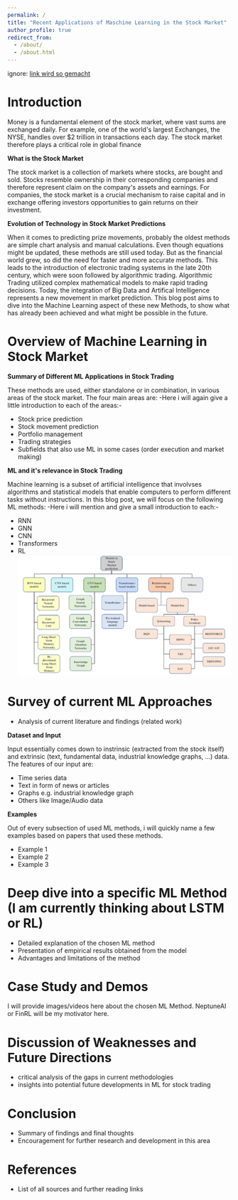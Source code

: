 ```yaml
---
permalink: /
title: "Recent Applications of Maschine Learning in the Stock Market"
author_profile: true
redirect_from: 
  - /about/
  - /about.html
---
```


ignore: [link wird so gemacht](https://google.com)

Introduction
======
Money is a fundamental element of the stock market, where vast sums are exchanged daily. For example, one of the world's largest Exchanges, the NYSE, handles over $2 trillion in transactions each day. The stock market therefore plays a critical role in global finance

**What is the Stock Market**

The stock market is a collection of markets where stocks, are bought and sold. Stocks resemble ownership in their corresponding companies and therefore represent claim on the company's assets and earnings. For companies, the stock market is a crucial mechanism to raise capital and in exchange offering investors opportunities to gain returns on their investment. 

**Evolution of Technology in Stock Market Predictions**

When it comes to predicting prize movements, probably the oldest methods are simple chart analysis and manual calculations. Even though equations might be updated, these methods are still used today. But as the financial world grew, so did the need for faster and more accurate methods. This leads to the introduction of electronic trading systems in the late 20th century, which were soon followed by algorithmic trading. Algorithmic Trading utilized complex mathematical models to make rapid trading decisions. Today, the integration of Big Data and Artifical Intelligence represents a new movement in market prediction. This blog post aims to dive into the Machine Learning aspect of these new Methods, to show what has already been achieved and what might be possible in the future. 

Overview of Machine Learning in Stock Market
======

**Summary of Different ML Applications in Stock Trading**

These methods are used, either standalone or in combination, in various areas of the stock market. The four main areas are:
-Here i will again give a little introduction to each of the areas:-
- Stock price prediction
- Stock movement prediction
- Portfolio management
- Trading strategies
- Subfields that also use ML in some cases (order execution and market making)

**ML and it's relevance in Stock Trading**

Machine learning is a subset of artificial intelligence that involvses algorithms and statistical models that enable computers to perform different tasks without instructions. In this blog post, we will focus on the following ML methods:
-Here i will mention and give a small introduction to each:-
- RNN
- GNN
- CNN
- Transformers
- RL
![ML-Variants](images/Different_MLs.png)

Survey of current ML Approaches
======
- Analysis of current literature and findings (related work)

**Dataset and Input**

Input essentially comes down to instrinsic (extracted from the stock itself) and extrinsic (text, fundamental data, industrial knowledge graphs, ...) data. The features of our input are:
- Time series data
- Text in form of news or articles
- Graphs e.g. industrial knowledge graph
- Others like Image/Audio data

**Examples**

Out of every subsection of used ML methods, i will quickly name a few examples based on papers that used these methods.
- Example 1
- Example 2
- Example 3

Deep dive into a specific ML Method (I am currently thinking about LSTM or RL)
======
- Detailed explanation of the chosen ML method
- Presentation of empirical results obtained from the model
- Advantages and limitations of the method

Case Study and Demos
======
I will provide images/videos here about the chosen ML Method. NeptuneAI or FinRL will be my motivator here. 

Discussion of Weaknesses and Future Directions
======
- critical analysis of the gaps in current methodologies
- insights into potential future developments in ML for stock trading

Conclusion
======
- Summary of findings and final thoughts
- Encouragement for further research and development in this area

References
======
- List of all sources and further reading links
